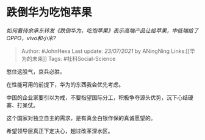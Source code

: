 # 跌倒华为吃饱苹果
*如何看待余承东转发《跌倒华为，吃饱苹果》表示高端产品让给苹果，中低端给了OPPO，vivo和小米?*

> Author: #JohnHexa
Last update: *23/07/2021* by ANingNing
Links:[[华为的未来]]
Tags: #社科Social-Science 

 
憋住这股气，哀兵必胜。

在性能可用的前提下，华为的东西我会优先考虑。

中国的企业家要引以为戒，不要指望国际分工，积极争夺源头优势，沉下心结硬寨、打呆仗。

这个国家对独立自主的需求，是有真金白银作保的真诚愿望的。

希望领导层真正下定决心，趟过改革深水区。



